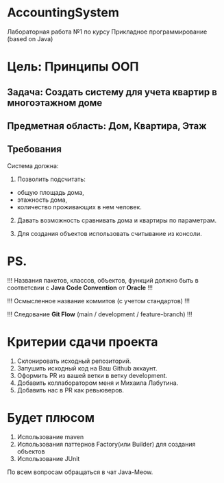 # AccountingSystem
Лабораторная работа №1 по курсу Прикладное программирование (based on Java)


# **Цель**: Принципы ООП

## **Задача**: Создать систему для учета квартир в многоэтажном доме

## **Предметная область**: Дом, Квартира, Этаж

## **Требования**

Система должна:
1. Позволить подсчитать:
 - общую площадь дома, 
 - этажность дома, 
 - количество проживающих в нем человек. 
 
2. Давать возможность сравнивать дома и квартиры по параметрам.

3. Для создания объектов использовать считывание из консоли.


# **PS.**

!!! Названия пакетов, классов, объектов, функций должно быть в соответсвии с **Java Code Convention** от **Oracle** !!!

!!! Осмысленное название коммитов (с учетом стандартов) !!!

!!! Следование **Git Flow** (main / development / feature-branch) !!!


# **Критерии сдачи проекта**

1. Склонировать исходный репозиторий.
2. Запушить исходный код на Ваш Github аккаунт.
3. Оформить PR из вашей ветки в ветку development.
4. Добавить коллаборатором меня и Михаила Лабутина.
5. Добавить нас в PR как ревьюверов.

# **Будет плюсом**

1. Использование maven
2. Использования паттернов Factory(или Builder) для создания объектов
3. Использование JUnit


По всем вопросам обращаться в чат Java-Meow.
